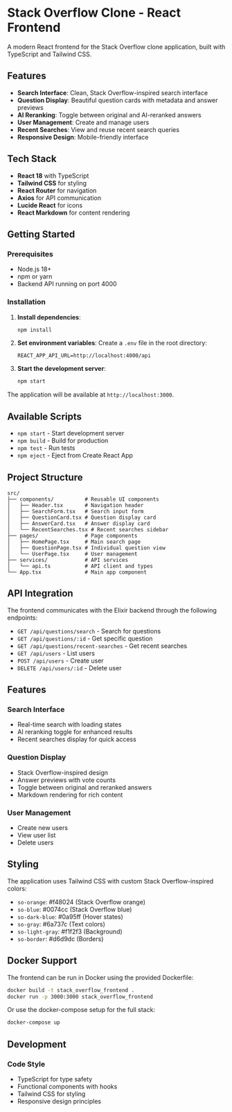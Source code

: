 # Stack Overflow Clone - React Frontend

A modern React frontend for the Stack Overflow clone application, built with TypeScript and Tailwind CSS.

## Features

- **Search Interface**: Clean, Stack Overflow-inspired search interface
- **Question Display**: Beautiful question cards with metadata and answer previews
- **AI Reranking**: Toggle between original and AI-reranked answers
- **User Management**: Create and manage users
- **Recent Searches**: View and reuse recent search queries
- **Responsive Design**: Mobile-friendly interface

## Tech Stack

- **React 18** with TypeScript
- **Tailwind CSS** for styling
- **React Router** for navigation
- **Axios** for API communication
- **Lucide React** for icons
- **React Markdown** for content rendering

## Getting Started

### Prerequisites

- Node.js 18+
- npm or yarn
- Backend API running on port 4000

### Installation

1. **Install dependencies**:
   ```bash
   npm install
   ```

2. **Set environment variables**:
   Create a `.env` file in the root directory:
   ```
   REACT_APP_API_URL=http://localhost:4000/api
   ```

3. **Start the development server**:
   ```bash
   npm start
   ```

The application will be available at `http://localhost:3000`.

## Available Scripts

- `npm start` - Start development server
- `npm build` - Build for production
- `npm test` - Run tests
- `npm eject` - Eject from Create React App

## Project Structure

```
src/
├── components/          # Reusable UI components
│   ├── Header.tsx       # Navigation header
│   ├── SearchForm.tsx   # Search input form
│   ├── QuestionCard.tsx # Question display card
│   ├── AnswerCard.tsx   # Answer display card
│   └── RecentSearches.tsx # Recent searches sidebar
├── pages/               # Page components
│   ├── HomePage.tsx     # Main search page
│   ├── QuestionPage.tsx # Individual question view
│   └── UserPage.tsx     # User management
├── services/            # API services
│   └── api.ts           # API client and types
└── App.tsx              # Main app component
```

## API Integration

The frontend communicates with the Elixir backend through the following endpoints:

- `GET /api/questions/search` - Search for questions
- `GET /api/questions/:id` - Get specific question
- `GET /api/questions/recent-searches` - Get recent searches
- `GET /api/users` - List users
- `POST /api/users` - Create user
- `DELETE /api/users/:id` - Delete user

## Features

### Search Interface
- Real-time search with loading states
- AI reranking toggle for enhanced results
- Recent searches display for quick access

### Question Display
- Stack Overflow-inspired design
- Answer previews with vote counts
- Toggle between original and reranked answers
- Markdown rendering for rich content

### User Management
- Create new users
- View user list
- Delete users

## Styling

The application uses Tailwind CSS with custom Stack Overflow-inspired colors:

- `so-orange`: #f48024 (Stack Overflow orange)
- `so-blue`: #0074cc (Stack Overflow blue)
- `so-dark-blue`: #0a95ff (Hover states)
- `so-gray`: #6a737c (Text colors)
- `so-light-gray`: #f1f2f3 (Background)
- `so-border`: #d6d9dc (Borders)

## Docker Support

The frontend can be run in Docker using the provided Dockerfile:

```bash
docker build -t stack_overflow_frontend .
docker run -p 3000:3000 stack_overflow_frontend
```

Or use the docker-compose setup for the full stack:

```bash
docker-compose up
```

## Development

### Code Style
- TypeScript for type safety
- Functional components with hooks
- Tailwind CSS for styling
- Responsive design principles